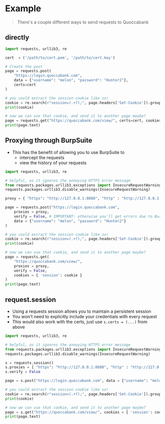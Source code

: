 <style>#downloads { display: none !important; }</style>

# Example
> There's a couple different ways to send requests to Quoccabank

## directly
```python
import requests, urllib3, re

cert  = ('/path/to/cert.pem', '/path/to/cert.key')

# Create the post
page = requests.post(
	"https://login.quoccabank.com",
	data = {"username": "melon", "password": "Hunter2"},
	certs=cert
)

# you could extract the session cookie like so!
cookie = re.search(r"session=(.+?);", page.headers['Set-Cookie']).group(1)
print(cookie)

# now we can use that cookie, and send it to another page maybe?
page = requests.get("https://quoccabank.com/view/", certs=cert, cookies = { 'session': cookie })
print(page.text)
```

## Proxying through BurpSuite
* This has the benefit of allowing you to use BurpSuite to
	* intercept the requests
	* view the history of your requests

```python
import requests, urllib3, re

# helpful, as it ignores the annoying HTTPS error message
from requests.packages.urllib3.exceptions import InsecureRequestWarning
requests.packages.urllib3.disable_warnings(InsecureRequestWarning)

proxy = { "https": "http://127.0.0.1:8080", "http" : "http://127.0.0.1:8080" }

page = requests.post("https://login.quoccabank.com",
	proxies = proxy,
	verify = False, # IMPORTANT: otherwise you'll get errors due to BurpSuites self-signed cert
	data = {"username": "melon", "password": "Hunter2"}
)

# you could extract the session cookie like so!
cookie = re.search(r"session=(.+?);", page.headers['Set-Cookie']).group(1)
print(cookie)

# now we can use that cookie, and send it to another page maybe?
page = requests.get(
	"https://quoccabank.com/view/",
	proxies = proxy, 
	verify = False,
	cookies = { 'session': cookie }
)
print(page.text)
```

## request.session
* Using a requests session allows you to maintain a persistent session
* You won't need to explicitly include your credentials with every request
* This would also work with the certs, just use `s.certs = (...)` from above

```python
import requests, urllib3, re

# helpful, as it ignores the annoying HTTPS error message
from requests.packages.urllib3.exceptions import InsecureRequestWarning
requests.packages.urllib3.disable_warnings(InsecureRequestWarning)

s = requests.session()
s.proxies = { "https": "http://127.0.0.1:8080", "http" : "http://127.0.0.1:8080" }
s.verify = False

page = s.post("https://login.quoccabank.com", data = {"username": "melon", "password": "Hunter2"})

# you could extract the session cookie like so!
cookie = re.search(r"session=(.+?);", page.headers['Set-Cookie']).group(1)
print(cookie)

# now we can use that cookie, and send it to another page maybe?
page = s.get("https://quoccabank.com/view/", cookies = { 'session': cookie })
print(page.text)
```